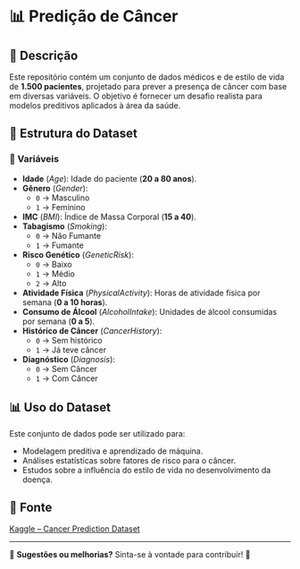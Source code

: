 # 📊 Predição de Câncer  

## 📌 Descrição  

Este repositório contém um conjunto de dados médicos e de estilo de vida de **1.500 pacientes**, projetado para prever a presença de câncer com base em diversas variáveis. O objetivo é fornecer um desafio realista para modelos preditivos aplicados à área da saúde.  

## 📂 Estrutura do Dataset  

### 📌 Variáveis  

- **Idade** (*Age*): Idade do paciente (**20 a 80 anos**).  
- **Gênero** (*Gender*):  
  - `0` → Masculino  
  - `1` → Feminino  
- **IMC** (*BMI*): Índice de Massa Corporal (**15 a 40**).  
- **Tabagismo** (*Smoking*):  
  - `0` → Não Fumante  
  - `1` → Fumante  
- **Risco Genético** (*GeneticRisk*):  
  - `0` → Baixo  
  - `1` → Médio  
  - `2` → Alto  
- **Atividade Física** (*PhysicalActivity*): Horas de atividade física por semana (**0 a 10 horas**).  
- **Consumo de Álcool** (*AlcoholIntake*): Unidades de álcool consumidas por semana (**0 a 5**).  
- **Histórico de Câncer** (*CancerHistory*):  
  - `0` → Sem histórico  
  - `1` → Já teve câncer  
- **Diagnóstico** (*Diagnosis*):  
  - `0` → Sem Câncer  
  - `1` → Com Câncer  

## 📊 Uso do Dataset  

Este conjunto de dados pode ser utilizado para:  

- Modelagem preditiva e aprendizado de máquina.  
- Análises estatísticas sobre fatores de risco para o câncer.  
- Estudos sobre a influência do estilo de vida no desenvolvimento da doença.  

## 🔗 Fonte  

[Kaggle – Cancer Prediction Dataset](https://www.kaggle.com/datasets/rabieelkharoua/cancer-prediction-dataset/data)  

---

📌 **Sugestões ou melhorias?** Sinta-se à vontade para contribuir! 🚀  

